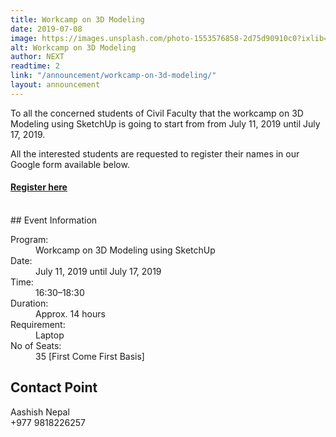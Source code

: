 ```yaml
---
title: Workcamp on 3D Modeling 
date: 2019-07-08
image: https://images.unsplash.com/photo-1553576858-2d75d90910c0?ixlib=rb-1.2.1&ixid=eyJhcHBfaWQiOjEyMDd9&auto=format&fit=crop&w=1455&h=970
alt: Workcamp on 3D Modeling
author: NEXT
readtime: 2
link: "/announcement/workcamp-on-3d-modeling/"
layout: announcement
---
```


To all the concerned students of Civil Faculty that the workcamp on 3D Modeling using SketchUp is going to start from from July 11, 2019 until July 17, 2019.

All the interested students are requested to register their names in our Google form
available below.

<div class="c-ribbon">
                      <h4 class="c-ribbon__text" ><a class="c-link c-link--anim c-link--outbound" target="_blank" rel="noreferrer noopener" href="https://docs.google.com/forms/d/e/1FAIpQLSdmh3LjIrX7QpA0JR23U4TXONdh8i-CFWKogUNfQ4CtObdkHA/viewform">Register here</a>
                      </h4>
</div>
<br />
## Event Information
<dl>
  <dt>Program:</dt>
  <dd>Workcamp on 3D Modeling using SketchUp</dd>
  <dt>Date:</dt>
  <dd>July 11, 2019 until July 17, 2019</dd>  
  <dt>Time:</dt>
  <dd>16:30&ndash;18:30</dd>   
  <dt>Duration:</dt>
  <dd>Approx. 14 hours</dd>
  <dt>Requirement:</dt>
  <dd>Laptop</dd>
    <dt>No of Seats:</dt>
  <dd>35 [First Come First Basis]</dd>
</dl>

## Contact Point
Aashish Nepal <br />
+977 9818226257